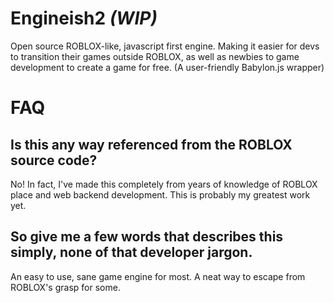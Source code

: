 # Engineish2 *(WIP)*
Open source ROBLOX-like, javascript first engine. Making it easier for devs to transition their games outside ROBLOX, as well as newbies to game development to create a game for free. (A user-friendly Babylon.js wrapper)

# FAQ

## Is this any way referenced from the ROBLOX source code?
No! In fact, I've made this completely from years of knowledge of ROBLOX place and web backend development. This is probably my greatest work yet.

## So give me a few words that describes this simply, none of that developer jargon.
An easy to use, sane game engine for most. A neat way to escape from ROBLOX's grasp for some.
